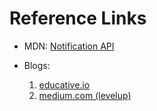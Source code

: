 # Reference Links

- MDN: [Notification API](https://developer.mozilla.org/en-US/docs/Web/API/Notifications_API/Using_the_Notifications_API)

- Blogs:
  1. [educative.io](https://www.educative.io/answers/how-to-show-notifications-in-javascript)
  2. [medium.com (levelup)](https://levelup.gitconnected.com/creating-browser-notification-in-javascript-79e91bfb76c8)
